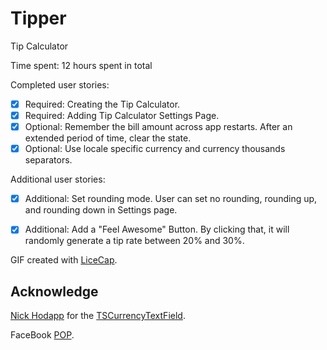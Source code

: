 Tipper
======

Tip Calculator

Time spent: 12 hours spent in total

Completed user stories:
 * [x] Required: Creating the Tip Calculator.
 * [x] Required: Adding Tip Calculator Settings Page.
 * [x] Optional: Remember the bill amount across app restarts. After an extended period of time, clear the state.
 * [x] Optional: Use locale specific currency and currency thousands separators.

Additional user stories:
 * [x] Additional: Set rounding mode. User can set no rounding, rounding up, and rounding down in Settings page.
 * [x] Additional: Add a "Feel Awesome" Button. By clicking that, it will randomly generate a tip rate between 20% and 30%.
 
 
 
GIF created with [LiceCap](http://www.cockos.com/licecap/).


## Acknowledge

[Nick Hodapp](https://github.com/TomSwift) for the [TSCurrencyTextField](https://github.com/TomSwift/TSCurrencyTextField).

FaceBook [POP](https://github.com/facebook/pop).
